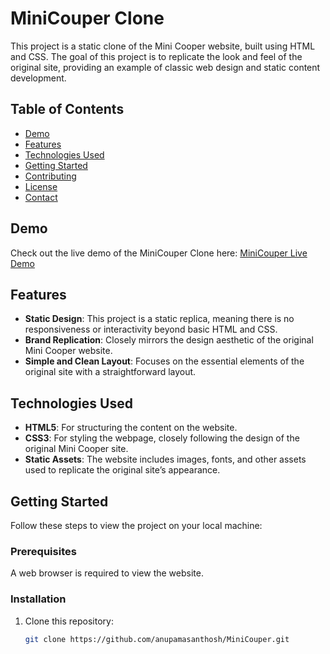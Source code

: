 # MiniCouper Clone

This project is a static clone of the Mini Cooper website, built using HTML and CSS. The goal of this project is to replicate the look and feel of the original site, providing an example of classic web design and static content development.

## Table of Contents

- [Demo](#demo)
- [Features](#features)
- [Technologies Used](#technologies-used)
- [Getting Started](#getting-started)
- [Contributing](#contributing)
- [License](#license)
- [Contact](#contact)

## Demo

Check out the live demo of the MiniCouper Clone here: [MiniCouper Live Demo](https://anupamasanthosh.github.io/MiniCouper/)

## Features

- **Static Design**: This project is a static replica, meaning there is no responsiveness or interactivity beyond basic HTML and CSS.
- **Brand Replication**: Closely mirrors the design aesthetic of the original Mini Cooper website.
- **Simple and Clean Layout**: Focuses on the essential elements of the original site with a straightforward layout.

## Technologies Used

- **HTML5**: For structuring the content on the website.
- **CSS3**: For styling the webpage, closely following the design of the original Mini Cooper site.
- **Static Assets**: The website includes images, fonts, and other assets used to replicate the original site’s appearance.

## Getting Started

Follow these steps to view the project on your local machine:

### Prerequisites

A web browser is required to view the website.

### Installation

1. Clone this repository:

   ```bash
   git clone https://github.com/anupamasanthosh/MiniCouper.git
